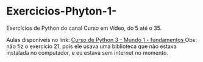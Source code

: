 # Exercicios-Phyton-1-
Exercícios de Python do canal Curso em Vídeo, do 5 até o 35.

Aulas disponíveis no link: <a href="https://www.youtube.com/playlist?list=PLHz_AreHm4dlKP6QQCekuIPky1CiwmdI6"> Curso de Python 3 - Mundo 1 - fundamentos </a>
Obs: não fiz o exercício 21, pois ele usava uma biblioteca que não estava instalada no computador, e eu estava sem internet no momento.
